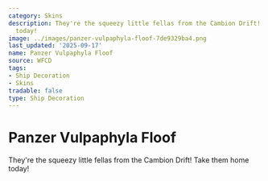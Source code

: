 ```yaml
---
category: Skins
description: They're the squeezy little fellas from the Cambion Drift! Take them home
  today!
image: ../images/panzer-vulpaphyla-floof-7de9329ba4.png
last_updated: '2025-09-17'
name: Panzer Vulpaphyla Floof
source: WFCD
tags:
- Ship Decoration
- Skins
tradable: false
type: Ship Decoration
---
```


# Panzer Vulpaphyla Floof

They're the squeezy little fellas from the Cambion Drift! Take them home today!

